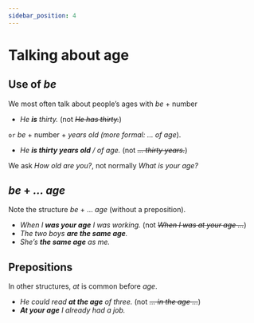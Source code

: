 ```yaml
---
sidebar_position: 4
---
```


# Talking about age

## Use of *be*

We most often talk about people’s ages with *be* + number

- *He **is** thirty.* (not *~~He has thirty.~~*)

``or`` *be* + number + *years old* *(more formal: … *of age**).

- *He **is thirty years old** / of age.* (not *~~… thirty years.~~*)

We ask *How old are you?*, not normally *What is your age?*

## *be* + *… age*

Note the structure *be* + … *age* (without a preposition).

- *When I **was your age** I was working.* (not *~~When I was at your age …~~*)
- *The two boys **are the same age**.*
- *She’s **the same age** as me.*

## Prepositions

In other structures, *at* is common before *age*.

- *He could read **at the age** of three.* (not *~~… in the age …~~*)
- ***At your age** I already had a job.*
